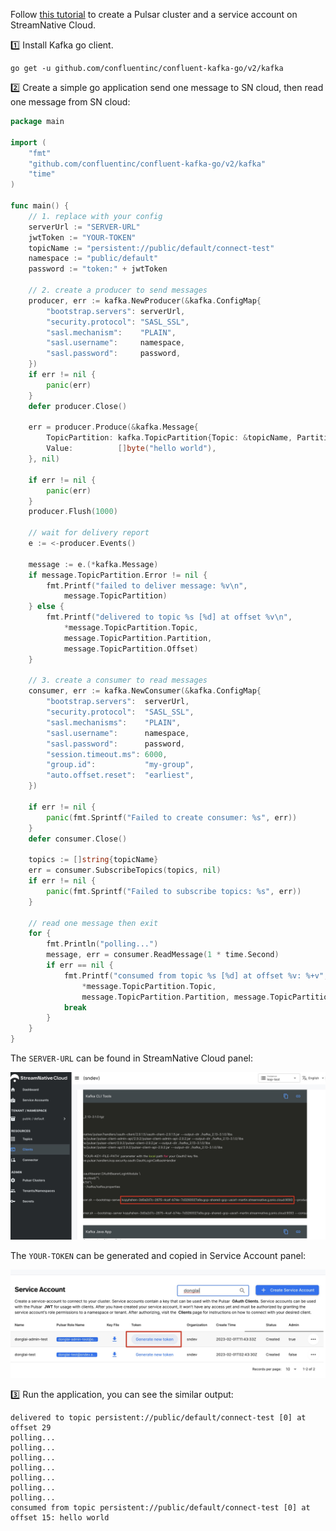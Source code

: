 
Follow [this tutorial](https://www.notion.so/streamnativeio/StreamNative-Cloud-for-Kafka-DRAFT-6aa74659b5f5495883beaa88e21eabc6) to create a Pulsar cluster and a service account on StreamNative Cloud.

1️⃣ Install Kafka go client.

```shell
go get -u github.com/confluentinc/confluent-kafka-go/v2/kafka
```

2️⃣ Create a simple go application send one message to SN cloud, then read one message from SN cloud:

```go
package main

import (
	"fmt"
	"github.com/confluentinc/confluent-kafka-go/v2/kafka"
	"time"
)

func main() {
	// 1. replace with your config
	serverUrl := "SERVER-URL"
	jwtToken := "YOUR-TOKEN"
	topicName := "persistent://public/default/connect-test"
	namespace := "public/default"
	password := "token:" + jwtToken

	// 2. create a producer to send messages
	producer, err := kafka.NewProducer(&kafka.ConfigMap{
		"bootstrap.servers": serverUrl,
		"security.protocol": "SASL_SSL",
		"sasl.mechanism":    "PLAIN",
		"sasl.username":     namespace,
		"sasl.password":     password,
	})
	if err != nil {
		panic(err)
	}
	defer producer.Close()

	err = producer.Produce(&kafka.Message{
		TopicPartition: kafka.TopicPartition{Topic: &topicName, Partition: kafka.PartitionAny},
		Value:          []byte("hello world"),
	}, nil)

	if err != nil {
		panic(err)
	}
	producer.Flush(1000)

	// wait for delivery report
	e := <-producer.Events()

	message := e.(*kafka.Message)
	if message.TopicPartition.Error != nil {
		fmt.Printf("failed to deliver message: %v\n",
			message.TopicPartition)
	} else {
		fmt.Printf("delivered to topic %s [%d] at offset %v\n",
			*message.TopicPartition.Topic,
			message.TopicPartition.Partition,
			message.TopicPartition.Offset)
	}

	// 3. create a consumer to read messages
	consumer, err := kafka.NewConsumer(&kafka.ConfigMap{
		"bootstrap.servers":  serverUrl,
		"security.protocol":  "SASL_SSL",
		"sasl.mechanisms":    "PLAIN",
		"sasl.username":      namespace,
		"sasl.password":      password,
		"session.timeout.ms": 6000,
		"group.id":           "my-group",
		"auto.offset.reset":  "earliest",
	})

	if err != nil {
		panic(fmt.Sprintf("Failed to create consumer: %s", err))
	}
	defer consumer.Close()

	topics := []string{topicName}
	err = consumer.SubscribeTopics(topics, nil)
	if err != nil {
		panic(fmt.Sprintf("Failed to subscribe topics: %s", err))
	}

	// read one message then exit
	for {
		fmt.Println("polling...")
		message, err = consumer.ReadMessage(1 * time.Second)
		if err == nil {
			fmt.Printf("consumed from topic %s [%d] at offset %v: %+v",
				*message.TopicPartition.Topic,
				message.TopicPartition.Partition, message.TopicPartition.Offset, string(message.Value))
			break
		}
	}
}
```

The `SERVER-URL` can be found in StreamNative Cloud panel:

![](./images/broker-url.jpg)

The `YOUR-TOKEN` can be generated and copied in Service Account panel:

![](./images/token.jpg)

3️⃣ Run the application, you can see the similar output:

```shell
delivered to topic persistent://public/default/connect-test [0] at offset 29
polling...
polling...
polling...
polling...
polling...
polling...
polling...
consumed from topic persistent://public/default/connect-test [0] at offset 15: hello world
```